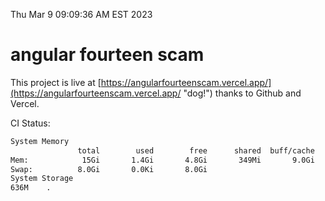 Thu Mar  9 09:09:36 AM EST 2023

# angular fourteen scam


This project is live at [https://angularfourteenscam.vercel.app/](https://angularfourteenscam.vercel.app/ "dog!") thanks to Github and Vercel.

CI Status: 

```bash
System Memory
               total        used        free      shared  buff/cache   available
Mem:            15Gi       1.4Gi       4.8Gi       349Mi       9.0Gi        13Gi
Swap:          8.0Gi       0.0Ki       8.0Gi
System Storage
636M	.
```
```bash
